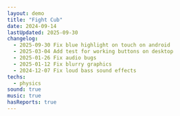 ```yaml
---
layout: demo
title: "Fight Cub"
date: 2024-09-14
lastUpdated: 2025-09-30
changelog:
  - 2025-09-30 Fix blue highlight on touch on android
  - 2025-03-04 Add test for working buttons on desktop
  - 2025-01-26 Fix audio bugs
  - 2025-01-12 Fix blurry graphics
  - 2024-12-07 Fix loud bass sound effects
techs:
  - physics
sound: true
music: true
hasReports: true
---
```



